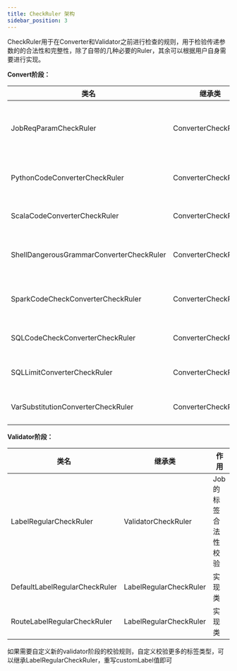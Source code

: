 ```yaml
---
title: CheckRuler 架构
sidebar_position: 3
---
```


CheckRuler用于在Converter和Validator之前进行检查的规则，用于检验传递参数的的合法性和完整性，除了自带的几种必要的Ruler，其余可以根据用户自身需要进行实现。

**Convert阶段：**

| 类名                                     | 继承类               | 作用                    |
|------------------------------------------|----------------------|-------------------------|
| JobReqParamCheckRuler                    | ConverterCheckRulter | 校验提交的job参数完整性 |
| PythonCodeConverterCheckRuler            | ConverterCheckRulter | Python代码规范性检测    |
| ScalaCodeConverterCheckRuler             | ConverterCheckRulter | Scala代码规范检测       |
| ShellDangerousGrammarConverterCheckRuler | ConverterCheckRulter | Shell脚本代码规范性检测 |
| SparkCodeCheckConverterCheckRuler        | ConverterCheckRulter | Spark代码规范性检测     |
| SQLCodeCheckConverterCheckRuler          | ConverterCheckRulter | SQL代码规范性检测       |
| SQLLimitConverterCheckRuler              | ConverterCheckRulter | SQL代码长度检测         |
| VarSubstitutionConverterCheckRuler       | ConverterCheckRulter | 变量替换规则校验        |

**Validator阶段：**

| 类名                          | 继承类                 | 作用                |
|-------------------------------|------------------------|---------------------|
| LabelRegularCheckRuler        | ValidatorCheckRuler    | Job的标签合法性校验 |
| DefaultLabelRegularCheckRuler | LabelRegularCheckRuler | 实现类              |
| RouteLabelRegularCheckRuler   | LabelRegularCheckRuler | 实现类              |

如果需要自定义新的validator阶段的校验规则，自定义校验更多的标签类型，可以继承LabelRegularCheckRuler，重写customLabel值即可
